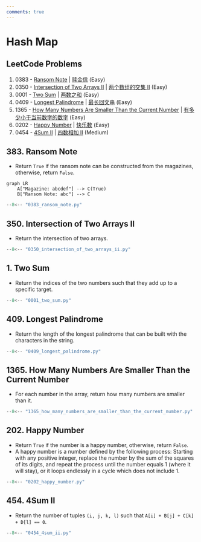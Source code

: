 ```yaml
---
comments: true
---
```


# Hash Map

## LeetCode Problems

1. 0383 - [Ransom Note](https://leetcode.com/problems/ransom-note/) | [赎金信](https://leetcode.cn/problems/ransom-note/) (Easy)
2. 0350 - [Intersection of Two Arrays II](https://leetcode.com/problems/intersection-of-two-arrays-ii/) | [两个数组的交集 II](https://leetcode.cn/problems/intersection-of-two-arrays-ii/) (Easy)
3. 0001 - [Two Sum](https://leetcode.com/problems/two-sum/) | [两数之和](https://leetcode.cn/problems/two-sum/) (Easy)
4. 0409 - [Longest Palindrome](https://leetcode.com/problems/longest-palindrome/) | [最长回文串](https://leetcode.cn/problems/longest-palindrome/) (Easy)
5. 1365 - [How Many Numbers Are Smaller Than the Current Number](https://leetcode.com/problems/how-many-numbers-are-smaller-than-the-current-number/) | [有多少小于当前数字的数字](https://leetcode.cn/problems/how-many-numbers-are-smaller-than-the-current-number/) (Easy)
6. 0202 - [Happy Number](https://leetcode.com/problems/happy-number/) | [快乐数](https://leetcode.cn/problems/happy-number/) (Easy)
7. 0454 - [4Sum II](https://leetcode.com/problems/4sum-ii/) | [四数相加 II](https://leetcode.cn/problems/4sum-ii/) (Medium)

## 383. Ransom Note

-   Return `True` if the ransom note can be constructed from the magazines, otherwise, return `False`.

```mermaid
graph LR
    A["Magazine: abcdef"] --> C(True)
    B["Ransom Note: abc"] --> C
```

```python
--8<-- "0383_ransom_note.py"
```

## 350. Intersection of Two Arrays II

-   Return the intersection of two arrays.

```python
--8<-- "0350_intersection_of_two_arrays_ii.py"
```

## 1. Two Sum

-   Return the indices of the two numbers such that they add up to a specific target.

```python
--8<-- "0001_two_sum.py"
```

## 409. Longest Palindrome

-   Return the length of the longest palindrome that can be built with the characters in the string.

```python
--8<-- "0409_longest_palindrome.py"
```

## 1365. How Many Numbers Are Smaller Than the Current Number

-   For each number in the array, return how many numbers are smaller than it.

```python
--8<-- "1365_how_many_numbers_are_smaller_than_the_current_number.py"
```

## 202. Happy Number

-   Return `True` if the number is a happy number, otherwise, return `False`.
-   A happy number is a number defined by the following process: Starting with any positive integer, replace the number by the sum of the squares of its digits, and repeat the process until the number equals 1 (where it will stay), or it loops endlessly in a cycle which does not include 1.

```python
--8<-- "0202_happy_number.py"
```

## 454. 4Sum II

-   Return the number of tuples `(i, j, k, l)` such that `A[i] + B[j] + C[k] + D[l] == 0`.

```python
--8<-- "0454_4sum_ii.py"
```

